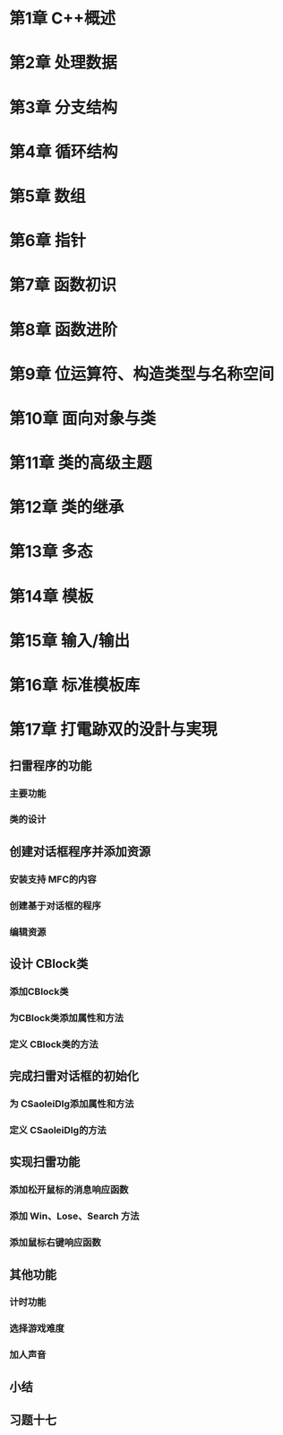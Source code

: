 # 第1章  C++概述

# 第2章 处理数据

# 第3章 分支结构

# 第4章 循环结构

# 第5章 数组

# 第6章 指针

# 第7章 函数初识

# 第8章 函数进阶

# 第9章 位运算符、构造类型与名称空间

# 第10章 面向对象与类

# 第11章 类的高级主题

# 第12章 类的继承

# 第13章 多态

# 第14章 模板

# 第15章 输入/输出

# 第16章 标准模板库

# 第17章 打電跡双的没計与実現

## 扫雷程序的功能

### 主要功能

### 类的设计



## 创建对话框程序并添加资源

### 安装支持 MFC的内容

### 创建基于对话框的程序

### 编辑资源



## 设计 CBlock类

### 添加CBlock类

### 为CBlock类添加属性和方法

### 定义 CBlock类的方法



## 完成扫雷对话框的初始化

### 为 CSaoleiDlg添加属性和方法

### 定义 CSaoleiDlg的方法



## 实现扫雷功能

### 添加松开鼠标的消息响应函数

### 添加 Win、Lose、Search 方法

### 添加鼠标右键响应函数



## 其他功能

### 计时功能

### 选择游戏难度

### 加人声音



## 小结

## 习题十七

